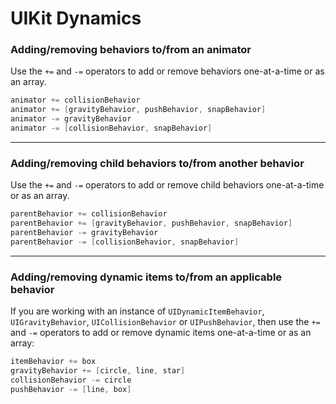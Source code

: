UIKit Dynamics
==============

### Adding/removing behaviors to/from an animator

Use the `+=` and `-=` operators to add or remove behaviors one-at-a-time or as an array.

```swift
animator += collisionBehavior
animator += [gravityBehavior, pushBehavior, snapBehavior]
animator -= gravityBehavior
animator -= [collisionBehavior, snapBehavior]
```

---

### Adding/removing child behaviors to/from another behavior

Use the `+=` and `-=` operators to add or remove child behaviors one-at-a-time or as an array.

```swift
parentBehavior += collisionBehavior
parentBehavior += [gravityBehavior, pushBehavior, snapBehavior]
parentBehavior -= gravityBehavior
parentBehavior -= [collisionBehavior, snapBehavior]
```

---

### Adding/removing dynamic items to/from an applicable behavior

If you are working with an instance of `UIDynamicItemBehavior`, `UIGravityBehavior`, `UICollisionBehavior` or `UIPushBehavior`, then use the `+=` and `-=` operators to add or remove dynamic items one-at-a-time or as an array:

```swift
itemBehavior += box
gravityBehavior += [circle, line, star]
collisionBehavior -= circle
pushBehavior -= [line, box]
```
